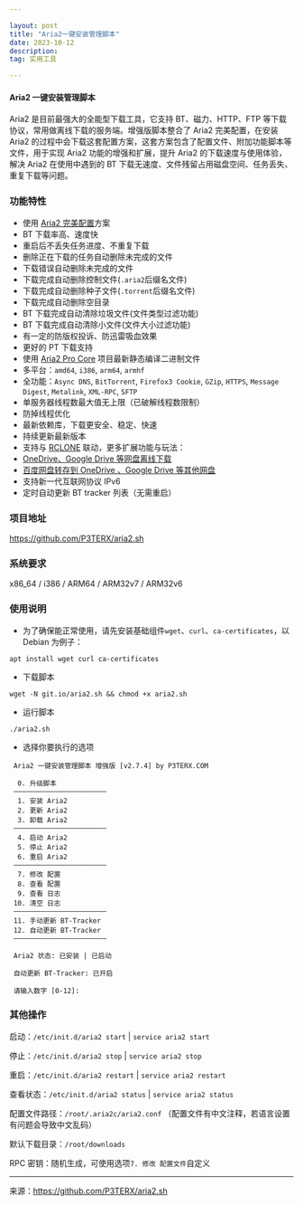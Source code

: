 ```yaml
---

layout: post
title: "Aria2一键安装管理脚本"
date: 2023-10-12 
description: 
tag: 实用工具

---
```

#### Aria2 一键安装管理脚本

Aria2 是目前最强大的全能型下载工具，它支持 BT、磁力、HTTP、FTP 等下载协议，常用做离线下载的服务端。增强版脚本整合了 Aria2 完美配置，在安装 Aria2 的过程中会下载这套配置方案，这套方案包含了配置文件、附加功能脚本等文件，用于实现 Aria2 功能的增强和扩展，提升 Aria2 的下载速度与使用体验，解决 Aria2 在使用中遇到的 BT 下载无速度、文件残留占用磁盘空间、任务丢失、重复下载等问题。

### 功能特性

  - 使用 [Aria2 完美配置](https://github.com/P3TERX/aria2.conf)方案
  - BT 下载率高、速度快
  - 重启后不丢失任务进度、不重复下载
  - 删除正在下载的任务自动删除未完成的文件
  - 下载错误自动删除未完成的文件
  - 下载完成自动删除控制文件(`.aria2`后缀名文件)
  - 下载完成自动删除种子文件(`.torrent`后缀名文件)
  - 下载完成自动删除空目录
  - BT 下载完成自动清除垃圾文件(文件类型过滤功能)
  - BT 下载完成自动清除小文件(文件大小过滤功能)
  - 有一定的防版权投诉、防迅雷吸血效果
  - 更好的 PT 下载支持
  - 使用 [Aria2 Pro Core](https://github.com/P3TERX/Aria2-Pro-Core) 项目最新静态编译二进制文件
  - 多平台：`amd64`, `i386`, `arm64`, `armhf`
  - 全功能：`Async DNS`, `BitTorrent`, `Firefox3 Cookie`, `GZip`, `HTTPS`, `Message Digest`, `Metalink`, `XML-RPC`, `SFTP`
  - 单服务器线程数最大值无上限（已破解线程数限制）
  - 防掉线程优化
  - 最新依赖库，下载更安全、稳定、快速
  - 持续更新最新版本
  - 支持与 [RCLONE](https://rclone.org/) 联动，更多扩展功能与玩法：
  - [OneDrive、Google Drive 等网盘离线下载](https://p3terx.com/archives/offline-download-of-onedrive-gdrive.html)
  - [百度网盘转存到 OneDrive 、Google Drive 等其他网盘](https://p3terx.com/archives/baidunetdisk-transfer-to-onedrive-and-google-drive.html)
  - 支持新一代互联网协议 IPv6
  - 定时自动更新 BT tracker 列表（无需重启）
  

### 项目地址

https://github.com/P3TERX/aria2.sh

### 系统要求

x86_64 / i386 / ARM64 / ARM32v7 / ARM32v6

### 使用说明

- 为了确保能正常使用，请先安装基础组件`wget`、`curl`、`ca-certificates`，以 Debian 为例子：

```
apt install wget curl ca-certificates
```

- 下载脚本

```
wget -N git.io/aria2.sh && chmod +x aria2.sh
```

- 运行脚本

```
./aria2.sh
```

- 选择你要执行的选项

```
 Aria2 一键安装管理脚本 增强版 [v2.7.4] by P3TERX.COM
 
  0. 升级脚本
 ———————————————————————
  1. 安装 Aria2
  2. 更新 Aria2
  3. 卸载 Aria2
 ———————————————————————
  4. 启动 Aria2
  5. 停止 Aria2
  6. 重启 Aria2
 ———————————————————————
  7. 修改 配置
  8. 查看 配置
  9. 查看 日志
 10. 清空 日志
 ———————————————————————
 11. 手动更新 BT-Tracker
 12. 自动更新 BT-Tracker
 ———————————————————————

 Aria2 状态: 已安装 | 已启动

 自动更新 BT-Tracker: 已开启

 请输入数字 [0-12]:
```

### 其他操作

启动：`/etc/init.d/aria2 start` | `service aria2 start`

停止：`/etc/init.d/aria2 stop` | `service aria2 stop`

重启：`/etc/init.d/aria2 restart` | `service aria2 restart`

查看状态：`/etc/init.d/aria2 status` | `service aria2 status`

配置文件路径：`/root/.aria2c/aria2.conf` （配置文件有中文注释，若语言设置有问题会导致中文乱码）

默认下载目录：`/root/downloads`

RPC 密钥：随机生成，可使用选项`7. 修改 配置文件`自定义

---

来源：https://github.com/P3TERX/aria2.sh
